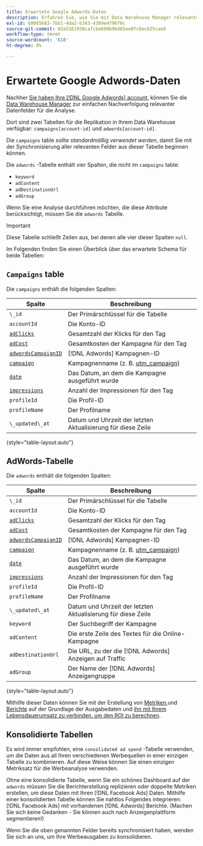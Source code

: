 ```yaml
---
title: Erwartete Google Adwords-Daten
description: Erfahren Sie, wie Sie mit Data Warehouse Manager relevante Datenfelder einfach für die Analyse verfolgen können.
exl-id: b0085683-7bb1-4da2-b343-4309e4796f0c
source-git-commit: 03a5161930cafcbe600b96465ee0fc0ecb25cae8
workflow-type: tm+mt
source-wordcount: '618'
ht-degree: 0%

---
```


# Erwartete Google Adwords-Daten

Nachher [Sie haben Ihre [!DNL Google Adwords] account](../integrations/google-adwords.md), können Sie die [Data Warehouse Manager](../../data-warehouse-mgr/tour-dwm.md) zur einfachen Nachverfolgung relevanter Datenfelder für die Analyse.

Dort sind zwei Tabellen für die Replikation in Ihrem Data Warehouse verfügbar: `campaigns[account-id]` und `adwords[account-id]`.

Die `campaigns` table *sollte standardmäßig verwendet werden*, damit Sie mit der Synchronisierung aller relevanten Felder aus dieser Tabelle beginnen können.

Die `adwords` -Tabelle enthält vier Spalten, die nicht im `campaigns` table:

* `keyword`
* `adContent`
* `adDestinationUrl`
* `adGroup`

Wenn Sie eine Analyse durchführen möchten, die diese Attribute berücksichtigt, müssen Sie die `adwords` Tabelle.

>[!IMPORTANT]
>
>Diese Tabelle schließt Zeilen aus, bei denen alle vier dieser Spalten `null`.

Im Folgenden finden Sie einen Überblick über das erwartete Schema für beide Tabellen:

## `Campaigns` table

Die `campaigns` enthält die folgenden Spalten:

| **Spalte** | **Beschreibung** |
|-----|-----|
| `\_id` | Der Primärschlüssel für die Tabelle |
| `accountId` | Die Konto-ID |
| [`adClicks`](https://developers.google.com/analytics/devguides/reporting/core/dimsmets#view=detail&amp;group=adwords&amp;jump=ga_adclicks) | Gesamtzahl der Klicks für den Tag |
| [`adCost`](https://developers.google.com/analytics/devguides/reporting/core/dimsmets#view=detail&amp;group=adwords&amp;jump=ga_adcost) | Gesamtkosten der Kampagne für den Tag |
| [`adwordsCampaignID`](https://developers.google.com/analytics/devguides/reporting/core/dimsmets#view=detail&amp;group=adwords&amp;jump=ga_adwordscampaignid) | [!DNL Adwords] Kampagnen-ID |
| [`campaign`](https://developers.google.com/analytics/devguides/reporting/core/dimsmets#view=detail&amp;group=traffic_sources&amp;jump=ga_campaign) | Kampagnenname (z. B. [utm\_campaign](https://support.google.com/analytics/answer/1033867?hl=en)) |
| [`date`](https://developers.google.com/analytics/devguides/reporting/core/dimsmets#view=detail&amp;group=time&amp;jump=ga_date) | Das Datum, an dem die Kampagne ausgeführt wurde |
| [`impressions`](https://developers.google.com/analytics/devguides/reporting/core/dimsmets#view=detail&amp;group=adwords&amp;jump=ga_impressions) | Anzahl der Impressionen für den Tag |
| `profileId` | Die Profil-ID |
| `profileName` | Der Profilname |
| `\_updated\_at` | Datum und Uhrzeit der letzten Aktualisierung für diese Zeile |

{style=&quot;table-layout:auto&quot;}

## AdWords-Tabelle

Die `adwords` enthält die folgenden Spalten:

| **Spalte** | **Beschreibung** |
|-----|-----|
| `\_id` | Der Primärschlüssel für die Tabelle |
| `accountId` | Die Konto-ID |
| [`adClicks`](https://developers.google.com/analytics/devguides/reporting/core/dimsmets#view=detail&amp;group=adwords&amp;jump=ga_adclicks) | Gesamtzahl der Klicks für den Tag |
| [`adCost`](https://developers.google.com/analytics/devguides/reporting/core/dimsmets#view=detail&amp;group=adwords&amp;jump=ga_adcost) | Gesamtkosten der Kampagne für den Tag |
| [`adwordsCampaignID`](https://developers.google.com/analytics/devguides/reporting/core/dimsmets#view=detail&amp;group=adwords&amp;jump=ga_adwordscampaignid) | [!DNL Adwords] Kampagnen-ID |
| [`campaign`](https://developers.google.com/analytics/devguides/reporting/core/dimsmets#view=detail&amp;group=traffic_sources&amp;jump=ga_campaign) | Kampagnenname (z. B. [utm\_campaign](https://support.google.com/analytics/answer/1033867?hl=en)) |
| [`date`](https://developers.google.com/analytics/devguides/reporting/core/dimsmets#view=detail&amp;group=time&amp;jump=ga_date) | Das Datum, an dem die Kampagne ausgeführt wurde |
| [`impressions`](https://developers.google.com/analytics/devguides/reporting/core/dimsmets#view=detail&amp;group=adwords&amp;jump=ga_impressions) | Anzahl der Impressionen für den Tag |
| `profileId` | Die Profil-ID |
| `profileName` | Der Profilname |
| `\_updated\_at` | Datum und Uhrzeit der letzten Aktualisierung für diese Zeile |
| `keyword` | Der Suchbegriff der Kampagne |
| `adContent` | Die erste Zeile des Textes für die Online-Kampagne |
| `adDestinationUrl` | Die URL, zu der die [!DNL Adwords] Anzeigen auf Traffic |
| `adGroup` | Der Name der [!DNL Adwords] Anzeigengruppe |

{style=&quot;table-layout:auto&quot;}

Mithilfe dieser Daten können Sie mit der Erstellung von [Metriken ](../../../data-user/reports/ess-manage-data-metrics.md) und [Berichte](../../../tutorials/using-visual-report-builder.md) auf der Grundlage der Ausgabedaten und [ihn mit Ihrem Lebensdauerumsatz zu verbinden, um den ROI zu berechnen](../../analysis/roi-ad-camp.md).

## Konsolidierte Tabellen

Es wird immer empfohlen, eine `consolidated ad spend` -Tabelle verwenden, um die Daten aus all Ihren verschiedenen Werbequellen in einer einzigen Tabelle zu kombinieren. Auf diese Weise können Sie einen einzigen Metriksatz für die Werbeanalyse verwenden.

Ohne eine konsolidierte Tabelle, wenn Sie ein schönes Dashboard auf der `adwords` müssen Sie die Berichterstellung replizieren oder doppelte Metriken erstellen, um diese Daten mit Ihren [!DNL Facebook Ads] Daten. Mithilfe einer konsolidierten Tabelle können Sie nahtlos Folgendes integrieren: [!DNL Facebook Ads] mit vorhandenen [!DNL Adwords] Berichte. (Machen Sie sich keine Gedanken - Sie können auch nach Anzeigenplattform segmentieren!)

Wenn Sie die oben genannten Felder bereits synchronisiert haben, wenden Sie sich an uns, um Ihre Werbeausgaben zu konsolidieren.
